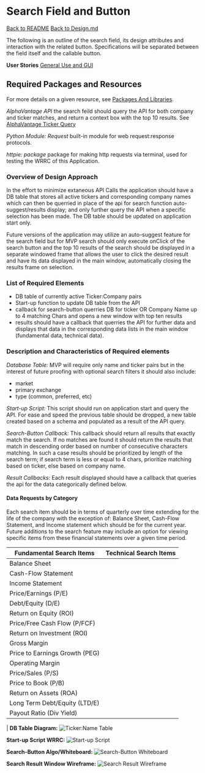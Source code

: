 # Search Field and Button

[Back to README](../../../README.md)
[Back to Design.md](../../design.md)

The following is an outline of the search field, its design attributes and interaction with the related button. Specifications will be separated between the field itself and the callable button.

**User Stories**
[General Use and GUI](../../user_stories/general_use_ui.md)

## Required Packages and Resources

For more details on a given resource, see [Packages And Libraries](../../pkg_lib.md).

*AlphaVantage API* the search feild should query the API for both company and ticker matches, and return a context box with the top 10 results. See [AlphaVantage Ticker Query](https://polygon.io/docs/get_v3_reference_tickers_anchor)

*Python Module: Request* built-in module for web request:response protocols.

*httpie: package* package for making http requests via terminal, used for testing the WRRC of this Application.

### Overview of Design Approach

In the effort to minimize extaneous API Calls the application should have a DB table that stores all active tickers and corresponding company names which can then be querried in place of the api for search function auto-suggest/results display; and only further query the API when a specific selection has been made. The DB table should be updated on application start only.

Future versions of the application may utilize an auto-suggest feature for the search field but for MVP search should only execute onClick of the search button and the top 10 results of the search should be displayed in a separate windowed frame that allows the user to click the desired result and have its data displayed in the main window, automatically closing the results frame on selection.

### List of Required Elements

- DB table of currently active Ticker:Company pairs
- Start-up function to update DB table from the API
- callback for search-button querries DB for ticker OR Company Name up to 4 matching Chars and opens a new window with top ten results
- results should have a callback that querries the API for further data and displays that data in the corresponding data lists in the main window (fundamental data, technical data).

### Description and Characteristics of Required elements

*Database Table:*
MVP will require only name and ticker pairs but in the interest of future proofing with optional search filters it should also include:

- market
- primary exchange
- type (common, preferred, etc)

*Start-up Script:*
This script should run on application start and query the API. For ease and speed the previous table should be dropped, a new table created based on a schema and populated as a result of the API query.

*Search-Button Callback:*
This callback should return all results that exactly match the search. If no matches are found it should return the results that match in descending order based on number of consecutive characters matching. In such a case results should be prioritized by length of the search term; if search term is less or equal to 4 chars, prioritize matching based on ticker, else based on company name.

*Result Callbacks:*
Each result displayed should have a callback that queries the api for the data categorically defined below.

#### Data Requests by Category

Each search item should be in terms of quarterly over time extending for the life of the company with the exception  of: Balance Sheet, Cash-Flow Statement, and Income statement which should be for the current year. Future additions to the search feature may include an option for viewing specific items from these financial statements over a given time period. 

| Fundamental Search Items | Technical Search Items | 
| ------------ | ---------- | 
| Balance Sheet |  |
| Cash-Flow Statement |  |
| Income Statement |  |
| Price/Earnings (P/E) |  |
| Debt/Equity (D/E) |  |
| Return on Equity (ROI) |  |
| Price/Free Cash Flow (P/FCF)|  |
| Return on Investment (ROI) |  |
| Gross Margin |  | 
| Price to Earnings Growth (PEG) |  |
| Operating Margin |  |
| Price/Sales (P/S) |  |
| Price to Book (P/B) |  |
| Return on Assets (ROA) |  |
| Long Term Debt/Equity (LTD/E) |  |
| Payout Ratio (Div Yield) |  |
|
**DB Table Diagram:**
![Ticker:Name Table]()

**Start-up Script WRRC:**
![Start-up Script]()

**Search-Button Algo/Whiteboard:**
![Search-Button Whiteboard]()

**Search Result Window Wireframe:**
![Search Result Wireframe]()
